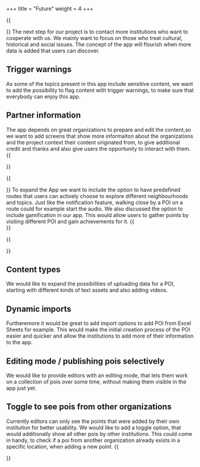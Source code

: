 +++
title = "Future"
weight = 4
+++

{{<section title="General">}}
The next step for our project is to contact more institutions who want to cooperate with us. We mainly want to focus on those who treat cultural, historical and social issues. The concept of the app will flourish when more data is added that users can discover.

## Trigger warnings
As some of the topics present in this app include sensitive content, we want to add the possibility to flag content with trigger warnings, to make sure that everybody can enjoy this app.

## Partner information
The app depends on great organizations to prepare and edit the content,so we want to add screens that show more informaiton about the organizations and the project context their content originated from, to give additional credit and thanks and also give users the opportunity to interact with them.
{{</section>}}

{{<section title="App">}}
To expand the App we want to include the option to have predefined routes that users can actively choose to explore different neighbourhoods and topics. Just like the notification feature, walking close by a POI on a route could for example start the audio. We also discussed the option to include gamification in our app. This would allow users to gather points by visiting different POI and gain achievements for it.
{{</section>}}

{{<section title="Editor">}}
## Content types
We would like to expand the possibilities of uploading data for a POI, starting with different kinds of text assets and also adding videos.

## Dynamic imports
Furtheremore it would be great to add import options to add POI from Excel Sheets for example. This would make the initial creation process of the POI easier and quicker and allow the institutions to add more of their information to the app.

## Editing mode / publishing pois selectively
We would like to provide editors with an editing mode, that lets them work on a collection of pois over some time, without making them visible in the app just yet.

## Toggle to see pois from other organizations
Currently editors can only see the points that were added by their own institution for better usability. We would like to add a toggle option, that would additionally show all other pois by other institutions. This could come in handy, to check if a poi from another organization already exists in a specific location, when adding a new point.
{{</section>}}
